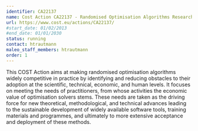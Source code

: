```yaml
---
identifier: CA22137
name: Cost Action CA22137 - Randomised Optimisation Algorithms Research Network (ROAR-NET)
url: https://www.cost.eu/actions/CA22137/
#start_date: 01/02/2013
#end_date: 01/01/2030
status: running
contact: htrautmann
maleo_staff_members: htrautmann
order: 1
---
```

This COST Action aims at making randomised optimisation algorithms widely competitive in practice by identifying and reducing obstacles to their adoption at the scientific, technical, economic, and human levels. It focuses on meeting the needs of practitioners, from whose activities the economic value of optimisation solvers stems. These needs are taken as the driving force for new theoretical, methodological, and technical advances leading to the sustainable development of widely available software tools, training materials and programmes, and ultimately to more extensive acceptance and deployment of these methods.

